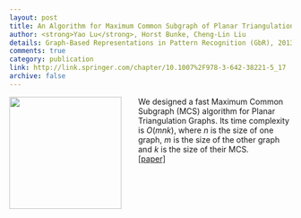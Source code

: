 ```yaml
---
layout: post
title: An Algorithm for Maximum Common Subgraph of Planar Triangulation Graphs
author: <strong>Yao Lu</strong>, Horst Bunke, Cheng-Lin Liu 
details: Graph-Based Representations in Pattern Recognition (GbR), 2013.
comments: true
category: publication
link: http://link.springer.com/chapter/10.1007%2F978-3-642-38221-5_17
archive: false
---
```


<p>
	<img src="{{ "/img/MCS.png" | prepend: site.url }}" align="left" width="200px" style="margin-right:30px">
	We designed a fast Maximum Common Subgraph (MCS) algorithm for Planar Triangulation Graphs. Its time complexity is <i>O</i>(<i>mnk</i>), where <i>n</i> is the size of one graph, <i>m</i> is the size of the other graph and <i>k</i> is the size of their MCS.<br>
<a href="http://link.springer.com/chapter/10.1007%2F978-3-642-38221-5_17">[paper]</a>
</p>
<div style="clear:both"></div>
